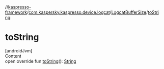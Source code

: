 //[kaspresso-framework](../../index.md)/[com.kaspersky.kaspresso.device.logcat](../index.md)/[LogcatBufferSize](index.md)/[toString](to-string.md)



# toString  
[androidJvm]  
Content  
open override fun [toString](to-string.md)(): [String](https://kotlinlang.org/api/latest/jvm/stdlib/kotlin/-string/index.html)  



